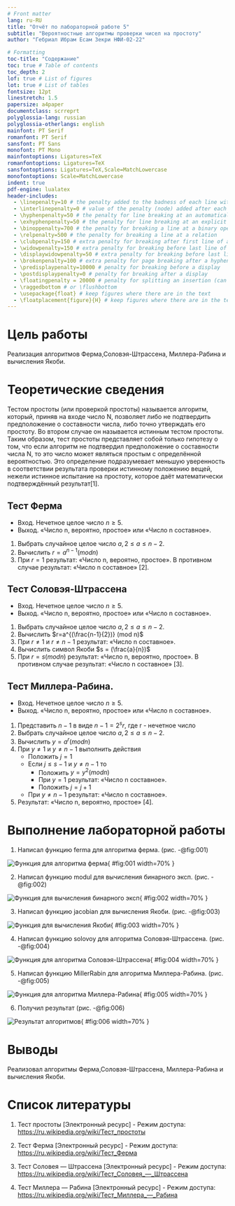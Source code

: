 ```yaml
---
# Front matter
lang: ru-RU
title: "Отчёт по лабораторной работе 5"
subtitle: "Вероятностные алгоритмы проверки чисел на простоту"
author: "Гебриал Ибрам Есам Зекри НФИ-02-22"

# Formatting
toc-title: "Содержание"
toc: true # Table of contents
toc_depth: 2
lof: true # List of figures
lot: true # List of tables
fontsize: 12pt
linestretch: 1.5
papersize: a4paper
documentclass: scrreprt
polyglossia-lang: russian
polyglossia-otherlangs: english
mainfont: PT Serif
romanfont: PT Serif
sansfont: PT Sans
monofont: PT Mono
mainfontoptions: Ligatures=TeX
romanfontoptions: Ligatures=TeX
sansfontoptions: Ligatures=TeX,Scale=MatchLowercase
monofontoptions: Scale=MatchLowercase
indent: true
pdf-engine: lualatex
header-includes:
  - \linepenalty=10 # the penalty added to the badness of each line within a paragraph (no associated penalty node) Increasing the value makes tex try to have fewer lines in the paragraph.
  - \interlinepenalty=0 # value of the penalty (node) added after each line of a paragraph.
  - \hyphenpenalty=50 # the penalty for line breaking at an automatically inserted hyphen
  - \exhyphenpenalty=50 # the penalty for line breaking at an explicit hyphen
  - \binoppenalty=700 # the penalty for breaking a line at a binary operator
  - \relpenalty=500 # the penalty for breaking a line at a relation
  - \clubpenalty=150 # extra penalty for breaking after first line of a paragraph
  - \widowpenalty=150 # extra penalty for breaking before last line of a paragraph
  - \displaywidowpenalty=50 # extra penalty for breaking before last line before a display math
  - \brokenpenalty=100 # extra penalty for page breaking after a hyphenated line
  - \predisplaypenalty=10000 # penalty for breaking before a display
  - \postdisplaypenalty=0 # penalty for breaking after a display
  - \floatingpenalty = 20000 # penalty for splitting an insertion (can only be split footnote in standard LaTeX)
  - \raggedbottom # or \flushbottom
  - \usepackage{float} # keep figures where there are in the text
  - \floatplacement{figure}{H} # keep figures where there are in the text
---
```


# Цель работы

Реализация алгоритмов Ферма,Соловэя-Штрассена, Миллера-Рабина и вычисления Якоби.
 
# Теоретические сведения

Тестом простоты (или проверкой простоты) называется алгоритм, который, приняв на входе число N, позволяет либо не подтвердить предположение о составности числа, либо точно утверждать его простоту. Во втором случае он называется истинным тестом простоты. Таким образом, тест простоты представляет собой только гипотезу о том, что если алгоритм не подтвердил предположение о составности числа N, то это число может являться простым с определённой вероятностью. Это определение подразумевает меньшую уверенность в соответствии результата проверки истинному положению вещей, нежели истинное испытание на простоту, которое даёт математически подтверждённый результат[1].

## Тест Ферма

* Вход. Нечетное целое число $n \geq 5$.
* Выход. «Число n, вероятно, простое» или «Число n составное».

1. Выбрать случайное целое число $a, 2 \leq a \leq n-2$.
2. Вычислить $r=a^{n-1} (mod n)$
3. При $r=1$ результат: «Число n, вероятно, простое». В противном случае результат: «Число n составное» [2].

## Тест Соловэя-Штрассена

* Вход. Нечетное целое число $n \geq 5$.
* Выход. «Число n, вероятно, простое» или «Число n составное».

1. Выбрать случайное целое число $a, 2 \leq a \leq n-2$.
2. Вычислить $r=a^{(\frac{n-1}{2})} (mod n)$
3. При $r \neq 1$ и $r \neq n-1$ результат: «Число n составное».
4. Вычислить символ Якоби $s = (\frac{a}{n})$
5. При $r=s (mod n)$ результат: «Число n, вероятно, простое». В противном случае результат: «Число n составное» [3].

## Тест Миллера-Рабина.

* Вход. Нечетное целое число $n \geq 5$.
* Выход. «Число n, вероятно, простое» или «Число n составное».

1. Представить $n-1$ в виде $n-1 = 2^sr$, где r - нечетное число
2. Выбрать случайное целое число $a, 2 \leq a \leq n-2$.
3. Вычислить $y=a^r (mod n)$
4. При $y \neq 1$ и $y \neq n-1$ выполнить действия
	- Положить $j=1$
	- Если $j \leq s-1$ и $y \neq n-1$ то
		* Положить $y=y^2 (mod n)$
		* При $y=1$   результат: «Число n составное».
		* Положить $j=j+1$
	- При $y \neq n-1$ результат: «Число n составное».
5. Результат: «Число n, вероятно, простое» [4].

# Выполнение лабораторной работы

1. Написал функцию ferma для алгоритма ферма. (рис. -@fig:001)

![Функция для алгоритма ферма](image/1.png){ #fig:001 width=70% }

2. Написал функцию modul для вычисления бинарного эксп. (рис. -@fig:002)

![Функция для вычисления бинарного эксп](image/2.png){ #fig:002 width=70% }

3. Написал функцию jacobian для вычисления Якоби. (рис. -@fig:003)

![Функция для вычисления Якоби](image/3.png){ #fig:003 width=70% }

4. Написал функцию solovoy для алгоритма Соловэя-Штрассена. (рис. -@fig:004)

![Функция для алгоритма Соловэя-Штрассена](image/4.png){ #fig:004 width=70% }

5. Написал функцию MillerRabin для алгоритма Миллера-Рабина. (рис. -@fig:005)

![Функция для алгоритма Миллера-Рабина](image/5.png){ #fig:005 width=70% }

6. Получил результат (рис. -@fig:006)

![Результат алгоритмов](image/6.png){ #fig:006 width=70% }

# Выводы

Реализовал алгоритмы Ферма,Соловэя-Штрассена, Миллера-Рабина и вычисления Якоби.

# Список литературы

1. Тест простоты [Электронный ресурс] - Режим доступа: https://ru.wikipedia.org/wiki/Тест_простоты

2. Тест Ферма [Электронный ресурс] - Режим доступа: https://ru.wikipedia.org/wiki/Тест_Ферма

3. Тест Соловея — Штрассена [Электронный ресурс] - Режим доступа: https://ru.wikipedia.org/wiki/Тест_Соловея_—_Штрассена

4. Тест Миллера — Рабина [Электронный ресурс] - Режим доступа: https://ru.wikipedia.org/wiki/Тест_Миллера_—_Рабина